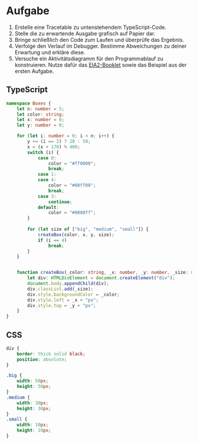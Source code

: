 # Aufgabe
1. Erstelle eine Tracetable zu untenstehendem TypeScript-Code.
2. Stelle die zu erwartende Ausgabe grafisch auf Papier dar.
3. Bringe schließlich den Code zum Laufen und überprüfe das Ergebnis.
4. Verfolge den Verlauf im Debugger. Bestimme Abweichungen zu deiner Erwartung und erkläre diese.
5. Versuche ein Aktivitätsdiagramm für den Programmablauf zu konstruieren. Nutze dafür das [EIA2-Booklet](https://github.com/JirkaDellOro/EIA2-Inverted/blob/master/X01_Appendix/EIA2-Inverted_Booklet.pdf) sowie das Beispiel aus der ersten Aufgabe.

## TypeScript
```typescript
namespace Boxes {
    let n: number = 5;
    let color: string;
    let x: number = 0;
    let y: number = 0;

    for (let i: number = 0; i < n; i++) {
        y += (i == 2) ? 20 : 50;
        x = (x + 170) % 400;
        switch (i) {
            case 0:
                color = "#ff0000";
                break;
            case 1:
            case 4:
                color = "#00ff00";
                break;
            case 3:
                continue;
            default:
                color = "#0000ff";
        }
        
        for (let size of ["big", "medium", "small"]) {
            createBox(color, x, y, size);
            if (i == 4)
                break;
        }
    }


    function createBox(_color: string, _x: number, _y: number, _size: string): void {
        let div: HTMLDivElement = document.createElement("div");
        document.body.appendChild(div);
        div.classList.add(_size);
        div.style.backgroundColor = _color;
        div.style.left = _x + "px";
        div.style.top = _y + "px";
    }
}
```

## CSS
```css
div {
    border: thick solid black;
    position: absolute;
}

.big {
    width: 50px;
    height: 50px;
}
.medium {
    width: 30px;
    height: 30px;
}
.small {
    width: 10px;
    height: 10px;
}
```